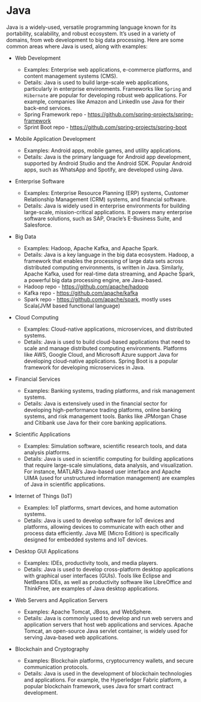 # Java

Java is a widely-used, versatile programming language known for its portability, scalability, and robust ecosystem. It’s used in a variety of domains, from web development to big data processing. Here are some common areas where Java is used, along with examples:

- Web Development
    - Examples: Enterprise web applications, e-commerce platforms, and content management systems (CMS).
    - Details: Java is used to build large-scale web applications, particularly in enterprise environments. Frameworks like `Spring` and `Hibernate` are popular for developing robust web applications. For example, companies like Amazon and LinkedIn use Java for their back-end services.
    - Spring Framework repo - <https://github.com/spring-projects/spring-framework>
    - Sprint Boot repo - <https://github.com/spring-projects/spring-boot>

- Mobile Application Development
    - Examples: Android apps, mobile games, and utility applications.
    - Details: Java is the primary language for Android app development, supported by Android Studio and the Android SDK. Popular Android apps, such as WhatsApp and Spotify, are developed using Java.

- Enterprise Software
    - Examples: Enterprise Resource Planning (ERP) systems, Customer Relationship Management (CRM) systems, and financial software.
    - Details: Java is widely used in enterprise environments for building large-scale, mission-critical applications. It powers many enterprise software solutions, such as SAP, Oracle’s E-Business Suite, and Salesforce.

- Big Data
    - Examples: Hadoop, Apache Kafka, and Apache Spark.
    - Details: Java is a key language in the big data ecosystem. Hadoop, a framework that enables the processing of large data sets across distributed computing environments, is written in Java. Similarly, Apache Kafka, used for real-time data streaming, and Apache Spark, a powerful big data processing engine, are Java-based.
    - Hadoop repo - <https://github.com/apache/hadoop>
    - Kafka repo - <https://github.com/apache/kafka>
    - Spark repo - <https://github.com/apache/spark>, mostly uses Scala(JVM based functional language)

- Cloud Computing
    - Examples: Cloud-native applications, microservices, and distributed systems.
    - Details: Java is used to build cloud-based applications that need to scale and manage distributed computing environments. Platforms like AWS, Google Cloud, and Microsoft Azure support Java for developing cloud-native applications. Spring Boot is a popular framework for developing microservices in Java.

- Financial Services
    - Examples: Banking systems, trading platforms, and risk management systems.
    - Details: Java is extensively used in the financial sector for developing high-performance trading platforms, online banking systems, and risk management tools. Banks like JPMorgan Chase and Citibank use Java for their core banking applications.

- Scientific Applications
    - Examples: Simulation software, scientific research tools, and data analysis platforms.
    - Details: Java is used in scientific computing for building applications that require large-scale simulations, data analysis, and visualization. For instance, MATLAB’s Java-based user interface and Apache UIMA (used for unstructured information management) are examples of Java in scientific applications.

- Internet of Things (IoT)
    - Examples: IoT platforms, smart devices, and home automation systems.
    - Details: Java is used to develop software for IoT devices and platforms, allowing devices to communicate with each other and process data efficiently. Java ME (Micro Edition) is specifically designed for embedded systems and IoT devices.

- Desktop GUI Applications
    - Examples: IDEs, productivity tools, and media players.
    - Details: Java is used to develop cross-platform desktop applications with graphical user interfaces (GUIs). Tools like Eclipse and NetBeans IDEs, as well as productivity software like LibreOffice and ThinkFree, are examples of Java desktop applications.

- Web Servers and Application Servers
    - Examples: Apache Tomcat, JBoss, and WebSphere.
    - Details: Java is commonly used to develop and run web servers and application servers that host web applications and services. Apache Tomcat, an open-source Java servlet container, is widely used for serving Java-based web applications.

- Blockchain and Cryptography
    - Examples: Blockchain platforms, cryptocurrency wallets, and secure communication protocols.
    - Details: Java is used in the development of blockchain technologies and applications. For example, the Hyperledger Fabric platform, a popular blockchain framework, uses Java for smart contract development.
